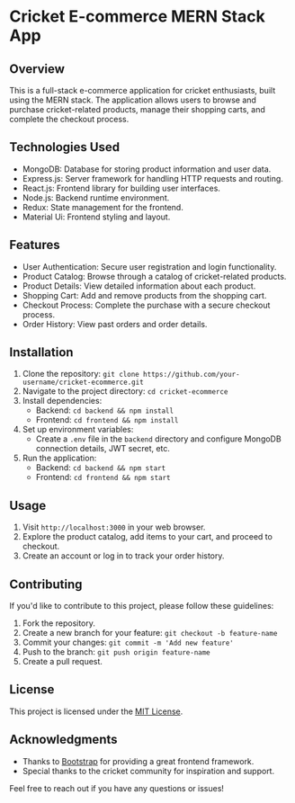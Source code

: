 # Cricket E-commerce MERN Stack App

## Overview
This is a full-stack e-commerce application for cricket enthusiasts, built using the MERN stack. The application allows users to browse and purchase cricket-related products, manage their shopping carts, and complete the checkout process.

## Technologies Used
- MongoDB: Database for storing product information and user data.
- Express.js: Server framework for handling HTTP requests and routing.
- React.js: Frontend library for building user interfaces.
- Node.js: Backend runtime environment.
- Redux: State management for the frontend.
- Material Ui: Frontend styling and layout.

## Features
- User Authentication: Secure user registration and login functionality.
- Product Catalog: Browse through a catalog of cricket-related products.
- Product Details: View detailed information about each product.
- Shopping Cart: Add and remove products from the shopping cart.
- Checkout Process: Complete the purchase with a secure checkout process.
- Order History: View past orders and order details.

## Installation
1. Clone the repository: `git clone https://github.com/your-username/cricket-ecommerce.git`
2. Navigate to the project directory: `cd cricket-ecommerce`
3. Install dependencies:
   - Backend: `cd backend && npm install`
   - Frontend: `cd frontend && npm install`
4. Set up environment variables:
   - Create a `.env` file in the `backend` directory and configure MongoDB connection details, JWT secret, etc.
5. Run the application:
   - Backend: `cd backend && npm start`
   - Frontend: `cd frontend && npm start`

## Usage
1. Visit `http://localhost:3000` in your web browser.
2. Explore the product catalog, add items to your cart, and proceed to checkout.
3. Create an account or log in to track your order history.

## Contributing
If you'd like to contribute to this project, please follow these guidelines:
1. Fork the repository.
2. Create a new branch for your feature: `git checkout -b feature-name`
3. Commit your changes: `git commit -m 'Add new feature'`
4. Push to the branch: `git push origin feature-name`
5. Create a pull request.

## License
This project is licensed under the [MIT License](LICENSE).

## Acknowledgments
- Thanks to [Bootstrap](https://getbootstrap.com/) for providing a great frontend framework.
- Special thanks to the cricket community for inspiration and support.

Feel free to reach out if you have any questions or issues!


